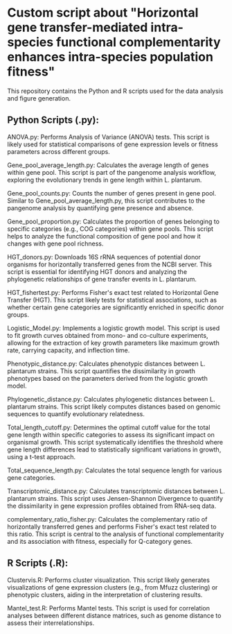 # Custom script about "Horizontal gene transfer-mediated intra-species functional complementarity enhances intra-species population fitness"
This repository contains the Python and R scripts used for the data analysis and figure generation.

## Python Scripts (.py):

ANOVA.py:  Performs Analysis of Variance (ANOVA) tests. This script is likely used for statistical comparisons of gene expression levels or fitness parameters across different groups.

Gene_pool_average_length.py: Calculates the average length of genes within gene pool. This script is part of the pangenome analysis workflow, exploring the evolutionary trends in gene length within L. plantarum.

Gene_pool_counts.py:  Counts the number of genes present in gene pool.  Similar to Gene_pool_average_length.py, this script contributes to the pangenome analysis by quantifying gene presence and absence.

Gene_pool_proportion.py: Calculates the proportion of genes belonging to specific categories (e.g., COG categories) within gene pools. This script helps to analyze the functional composition of gene pool and how it changes with gene pool richness.

HGT_donors.py: Downloads 16S rRNA sequences of potential donor organisms for horizontally transferred genes from the NCBI server. This script is essential for identifying HGT donors and analyzing the phylogenetic relationships of gene transfer events in L. plantarum.

HGT_fishertest.py:  Performs Fisher's exact test related to Horizontal Gene Transfer (HGT). This script likely tests for statistical associations, such as whether certain gene categories are significantly enriched in specific donor groups.

Logistic_Model.py:  Implements a logistic growth model. This script is used to fit growth curves obtained from mono- and co-culture experiments, allowing for the extraction of key growth parameters like maximum growth rate, carrying capacity, and inflection time.

Phenotypic_distance.py: Calculates phenotypic distances between L. plantarum strains. This script quantifies the dissimilarity in growth phenotypes based on the parameters derived from the logistic growth model.

Phylogenetic_distance.py: Calculates phylogenetic distances between L. plantarum strains. This script likely computes distances based on genomic sequences to quantify evolutionary relatedness.

Total_length_cutoff.py: Determines the optimal cutoff value for the total gene length within specific categories to assess its significant impact on organismal growth. This script systematically identifies the threshold where gene length differences lead to statistically significant variations in growth, using a t-test approach.

Total_sequence_length.py:  Calculates the total sequence length for various gene categories.

Transcriptomic_distance.py: Calculates transcriptomic distances between L. plantarum strains. This script uses Jensen-Shannon Divergence to quantify the dissimilarity in gene expression profiles obtained from RNA-seq data.

complementary_ratio_fisher.py: Calculates the complementary ratio of horizontally transferred genes and performs Fisher's exact test related to this ratio. This script is central to the analysis of functional complementarity and its association with fitness, especially for Q-category genes.

## R Scripts (.R):

Clustervis.R:  Performs cluster visualization. This script likely generates visualizations of gene expression clusters (e.g., from Mfuzz clustering) or phenotypic clusters, aiding in the interpretation of clustering results.

Mantel_test.R:  Performs Mantel tests. This script is used for correlation analyses between different distance matrices, such as genome distance to assess their interrelationships.
